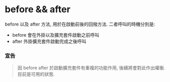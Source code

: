 

# before && after

before 以及 after 方法, 用於在啟動前後的回撥方法. 二者呼叫的時機分別是:

- before
  會在外掛以及擴充套件啟動之前呼叫
- after
  外掛擴充套件啟動完成之後呼叫


### 宣告

> 因 before after 於啟動擴充套件有重複的功能作用, 後續將會對此作出權衡. 目前是可用的狀態.


